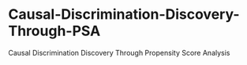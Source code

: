 # Causal-Discrimination-Discovery-Through-PSA
Causal Discrimination Discovery Through Propensity Score Analysis
